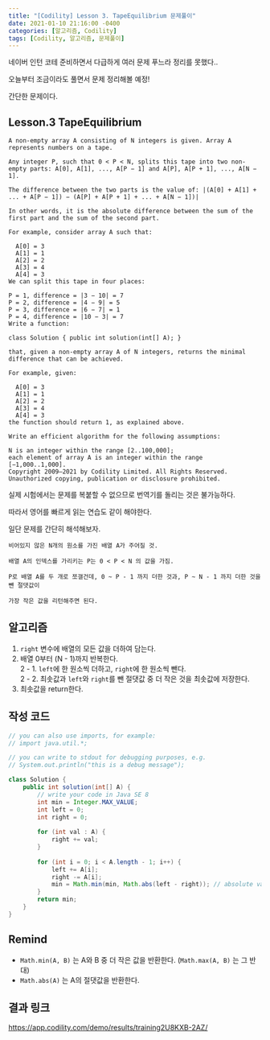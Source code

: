 ```yaml
---
title: "[Codility] Lesson 3. TapeEquilibrium 문제풀이"
date: 2021-01-10 21:16:00 -0400
categories: [알고리즘, Codility]
tags: [Codility, 알고리즘, 문제풀이]
--- 
```


네이버 인턴 코테 준비하면서 다급하게 여러 문제 푸느라 정리를 못했다..  

오늘부터 조금이라도 풀면서 문제 정리해볼 예정!  

간단한 문제이다.  


## Lesson.3 TapeEquilibrium  
```
A non-empty array A consisting of N integers is given. Array A represents numbers on a tape.

Any integer P, such that 0 < P < N, splits this tape into two non-empty parts: A[0], A[1], ..., A[P − 1] and A[P], A[P + 1], ..., A[N − 1].

The difference between the two parts is the value of: |(A[0] + A[1] + ... + A[P − 1]) − (A[P] + A[P + 1] + ... + A[N − 1])|

In other words, it is the absolute difference between the sum of the first part and the sum of the second part.

For example, consider array A such that:

  A[0] = 3
  A[1] = 1
  A[2] = 2
  A[3] = 4
  A[4] = 3
We can split this tape in four places:

P = 1, difference = |3 − 10| = 7
P = 2, difference = |4 − 9| = 5
P = 3, difference = |6 − 7| = 1
P = 4, difference = |10 − 3| = 7
Write a function:

class Solution { public int solution(int[] A); }

that, given a non-empty array A of N integers, returns the minimal difference that can be achieved.

For example, given:

  A[0] = 3
  A[1] = 1
  A[2] = 2
  A[3] = 4
  A[4] = 3
the function should return 1, as explained above.

Write an efficient algorithm for the following assumptions:

N is an integer within the range [2..100,000];
each element of array A is an integer within the range [−1,000..1,000].
Copyright 2009–2021 by Codility Limited. All Rights Reserved. Unauthorized copying, publication or disclosure prohibited.
```

실제 시험에서는 문제를 복붙할 수 없으므로 번역기를 돌리는 것은 불가능하다.  

따라서 영어를 빠르게 읽는 연습도 같이 해야한다.  

일단 문제를 간단히 해석해보자.  

```
비어있지 않은 N개의 원소를 가진 배열 A가 주어질 것.  

배열 A의 인덱스를 가리키는 P는 0 < P < N 의 값을 가짐.  

P로 배열 A를 두 개로 쪼갤건데, 0 ~ P - 1 까지 더한 것과, P ~ N - 1 까지 더한 것을 뺀 절댓값이 

가장 작은 값을 리턴해주면 된다. 

```

## 알고리즘    

1. `right` 변수에 배열의 모든 값을 더하여 담는다.  
2. 배열 0부터 (N - 1)까지 반복한다.  
2 - 1. `left`에 한 원소씩 더하고, `right`에 한 원소씩 뺀다.  
2 - 2. 최솟값과 `left`와 `right`를 뺀 절댓값 중 더 작은 것을 최솟값에 저장한다.  
3. 최솟값을 return한다.  


## 작성 코드 
```java
// you can also use imports, for example:
// import java.util.*;

// you can write to stdout for debugging purposes, e.g.
// System.out.println("this is a debug message");

class Solution {
    public int solution(int[] A) {
        // write your code in Java SE 8
        int min = Integer.MAX_VALUE;
        int left = 0;
        int right = 0;
        
        for (int val : A) {
        	right += val;
        }
        
        for (int i = 0; i < A.length - 1; i++) {
        	left += A[i];
        	right -= A[i];
        	min = Math.min(min, Math.abs(left - right)); // absolute value -> abs
        }
        return min;
    }
}
```

## Remind  
- `Math.min(A, B)` 는 A와 B 중 더 작은 값을 반환한다. (`Math.max(A, B)` 는 그 반대)  
- `Math.abs(A)` 는 A의 절댓값을 반환한다. 

## 결과 링크  
https://app.codility.com/demo/results/training2U8KXB-2AZ/  

